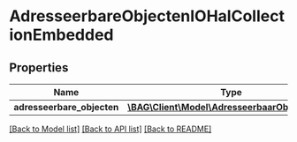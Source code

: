 # AdresseerbareObjectenIOHalCollectionEmbedded

## Properties
Name | Type | Description | Notes
------------ | ------------- | ------------- | -------------
**adresseerbare_objecten** | [**\BAG\Client\Model\AdresseerbaarObjectIOHal[]**](AdresseerbaarObjectIOHal.md) |  | [optional] 

[[Back to Model list]](../../README.md#documentation-for-models) [[Back to API list]](../../README.md#documentation-for-api-endpoints) [[Back to README]](../../README.md)

